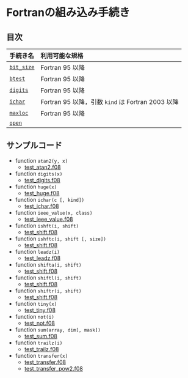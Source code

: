 # Fortranの組み込み手続き #

## 目次 ##

|手続き名|利用可能な規格|
|:-|:-|
|[`bit_size`](ReadMe/bit_size.md)|Fortran 95 以降|
|[`btest`](ReadMe/btest.md)|Fortran 95 以降|
|[`digits`](ReadMe/digits.md)|Fortran 95 以降|
|[`ichar`](ReadMe/ichar.md)|Fortran 95 以降，引数 `kind` は Fortran 2003 以降|
|[`maxloc`](ReadMe/maxloc.md)|Fortran 95 以降|
|[`open`](ReadMe/open.md)|

## サンプルコード ##

- function `atan2(y, x)`
  - [test_atan2.f08](Example/test_atan2.f08)
- function `digits(x)`
  - [test_digits.f08](Example/test_digits.f08)
- function `huge(x)`
  - [test_huge.f08](Example/test_huge.f08)
- function `ichar(c [, kind])`
  - [test_ichar.f08](Example/test_ichar.f08)
- function `ieee_value(x, class)`
  - [test_ieee_value.f08](Example/test_ieee_value.f08)
- function `ishft(i, shift)`
  - [test_shift.f08](Example/test_shift.f08)
- function `ishftc(i, shift [, size])`
  - [test_shift.f08](Example/test_shift.f08)
- function `leadz(i)`
  - [test_leadz.f08](Example/test_leadz.f08)
- function `shifta(i, shift)`
  - [test_shift.f08](Example/test_shift.f08)
- function `shiftl(i, shift)`
  - [test_shift.f08](Example/test_shift.f08)
- function `shiftr(i, shift)`
  - [test_shift.f08](Example/test_shift.f08)
- function `tiny(x)`
  - [test_tiny.f08](Example/test_tiny.f08)
- function `not(i)`
  - [test_not.f08](Example/test_not.f08)
- function `sum(array, dim[, mask])`
  - [test_sum.f08](Example/test_sum.f08)
- function `trailz(i)`
  - [test_trailz.f08](Example/test_trailz.f08)
- function `transfer(x)`
  - [test_transfer.f08](Example/test_transfer.f08)
  - [test_transfer_pow2.f08](Example/test_transfer_pow2.f08)

<!-- EOF -->
